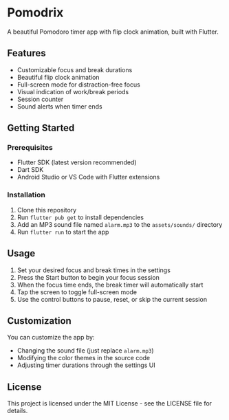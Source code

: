 # Pomodrix

A beautiful Pomodoro timer app with flip clock animation, built with Flutter.

## Features

- Customizable focus and break durations
- Beautiful flip clock animation
- Full-screen mode for distraction-free focus
- Visual indication of work/break periods
- Session counter
- Sound alerts when timer ends

## Getting Started

### Prerequisites

- Flutter SDK (latest version recommended)
- Dart SDK
- Android Studio or VS Code with Flutter extensions

### Installation

1. Clone this repository
2. Run `flutter pub get` to install dependencies
3. Add an MP3 sound file named `alarm.mp3` to the `assets/sounds/` directory
4. Run `flutter run` to start the app

## Usage

1. Set your desired focus and break times in the settings
2. Press the Start button to begin your focus session
3. When the focus time ends, the break timer will automatically start
4. Tap the screen to toggle full-screen mode
5. Use the control buttons to pause, reset, or skip the current session

## Customization

You can customize the app by:
- Changing the sound file (just replace `alarm.mp3`)
- Modifying the color themes in the source code
- Adjusting timer durations through the settings UI

## License

This project is licensed under the MIT License - see the LICENSE file for details.
